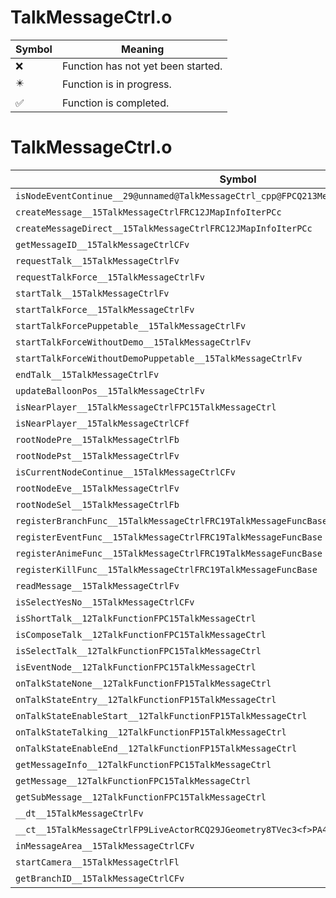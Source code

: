 # TalkMessageCtrl.o
| Symbol | Meaning 
| ------------- | ------------- 
| :x: | Function has not yet been started. 
| :eight_pointed_black_star: | Function is in progress. 
| :white_check_mark: | Function is completed. 


# TalkMessageCtrl.o
| Symbol | Decompiled? |
| ------------- | ------------- |
| `isNodeEventContinue__29@unnamed@TalkMessageCtrl_cpp@FPCQ213MessageSystem13FlowNodeEvent` | :x: |
| `createMessage__15TalkMessageCtrlFRC12JMapInfoIterPCc` | :x: |
| `createMessageDirect__15TalkMessageCtrlFRC12JMapInfoIterPCc` | :x: |
| `getMessageID__15TalkMessageCtrlCFv` | :x: |
| `requestTalk__15TalkMessageCtrlFv` | :x: |
| `requestTalkForce__15TalkMessageCtrlFv` | :x: |
| `startTalk__15TalkMessageCtrlFv` | :x: |
| `startTalkForce__15TalkMessageCtrlFv` | :x: |
| `startTalkForcePuppetable__15TalkMessageCtrlFv` | :x: |
| `startTalkForceWithoutDemo__15TalkMessageCtrlFv` | :x: |
| `startTalkForceWithoutDemoPuppetable__15TalkMessageCtrlFv` | :x: |
| `endTalk__15TalkMessageCtrlFv` | :x: |
| `updateBalloonPos__15TalkMessageCtrlFv` | :x: |
| `isNearPlayer__15TalkMessageCtrlFPC15TalkMessageCtrl` | :x: |
| `isNearPlayer__15TalkMessageCtrlCFf` | :x: |
| `rootNodePre__15TalkMessageCtrlFb` | :x: |
| `rootNodePst__15TalkMessageCtrlFv` | :x: |
| `isCurrentNodeContinue__15TalkMessageCtrlCFv` | :x: |
| `rootNodeEve__15TalkMessageCtrlFv` | :x: |
| `rootNodeSel__15TalkMessageCtrlFb` | :x: |
| `registerBranchFunc__15TalkMessageCtrlFRC19TalkMessageFuncBase` | :x: |
| `registerEventFunc__15TalkMessageCtrlFRC19TalkMessageFuncBase` | :x: |
| `registerAnimeFunc__15TalkMessageCtrlFRC19TalkMessageFuncBase` | :x: |
| `registerKillFunc__15TalkMessageCtrlFRC19TalkMessageFuncBase` | :x: |
| `readMessage__15TalkMessageCtrlFv` | :x: |
| `isSelectYesNo__15TalkMessageCtrlCFv` | :x: |
| `isShortTalk__12TalkFunctionFPC15TalkMessageCtrl` | :x: |
| `isComposeTalk__12TalkFunctionFPC15TalkMessageCtrl` | :x: |
| `isSelectTalk__12TalkFunctionFPC15TalkMessageCtrl` | :x: |
| `isEventNode__12TalkFunctionFPC15TalkMessageCtrl` | :x: |
| `onTalkStateNone__12TalkFunctionFP15TalkMessageCtrl` | :x: |
| `onTalkStateEntry__12TalkFunctionFP15TalkMessageCtrl` | :x: |
| `onTalkStateEnableStart__12TalkFunctionFP15TalkMessageCtrl` | :x: |
| `onTalkStateTalking__12TalkFunctionFP15TalkMessageCtrl` | :x: |
| `onTalkStateEnableEnd__12TalkFunctionFP15TalkMessageCtrl` | :x: |
| `getMessageInfo__12TalkFunctionFPC15TalkMessageCtrl` | :x: |
| `getMessage__12TalkFunctionFPC15TalkMessageCtrl` | :x: |
| `getSubMessage__12TalkFunctionFPC15TalkMessageCtrl` | :x: |
| `__dt__15TalkMessageCtrlFv` | :x: |
| `__ct__15TalkMessageCtrlFP9LiveActorRCQ29JGeometry8TVec3<f>PA4_f` | :x: |
| `inMessageArea__15TalkMessageCtrlCFv` | :x: |
| `startCamera__15TalkMessageCtrlFl` | :x: |
| `getBranchID__15TalkMessageCtrlCFv` | :x: |
